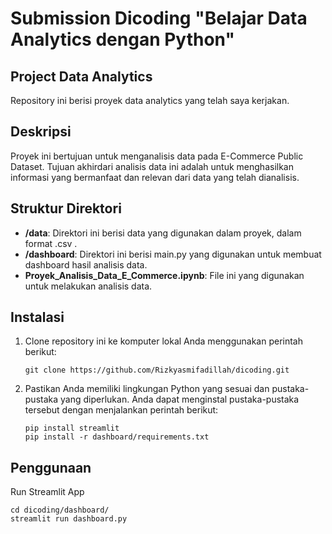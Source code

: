 # Submission Dicoding "Belajar Data Analytics dengan Python"

## Project Data Analytics

Repository ini berisi proyek data analytics yang telah saya kerjakan. 

## Deskripsi

Proyek ini bertujuan untuk menganalisis data pada E-Commerce Public Dataset. Tujuan akhirdari analisis data ini adalah untuk menghasilkan informasi yang bermanfaat dan relevan dari data yang telah dianalisis.

## Struktur Direktori

- **/data**: Direktori ini berisi data yang digunakan dalam proyek, dalam format .csv .
- **/dashboard**: Direktori ini berisi main.py yang digunakan untuk membuat dashboard hasil analisis data.
- **Proyek_Analisis_Data_E_Commerce.ipynb**: File ini yang digunakan untuk melakukan analisis data.

## Instalasi

1. Clone repository ini ke komputer lokal Anda menggunakan perintah berikut:

   ```shell
   git clone https://github.com/Rizkyasmifadillah/dicoding.git
   ```

2. Pastikan Anda memiliki lingkungan Python yang sesuai dan pustaka-pustaka yang diperlukan. Anda dapat menginstal pustaka-pustaka tersebut dengan menjalankan perintah berikut:

   ```shell
   pip install streamlit
   pip install -r dashboard/requirements.txt
   ```

## Penggunaan

Run Streamlit App

   ```shell
   cd dicoding/dashboard/
   streamlit run dashboard.py
   ```

